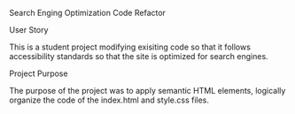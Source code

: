 Search Enging Optimization Code Refactor

User Story

This is a student project modifying exisiting code so that it follows accessibility standards so that the site is optimized for search engines.

Project Purpose

The purpose of the project was to apply semantic HTML elements, logically organize the code of the index.html and style.css files. 
